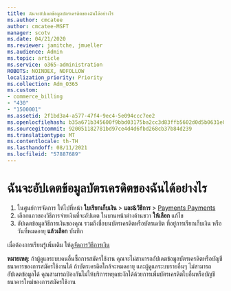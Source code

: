 ```yaml
---
title: ฉันจะอัปเดตข้อมูลบัตรเครดิตของฉันได้อย่างไร
ms.author: cmcatee
author: cmcatee-MSFT
manager: scotv
ms.date: 04/21/2020
ms.reviewer: jamitche, jmueller
ms.audience: Admin
ms.topic: article
ms.service: o365-administration
ROBOTS: NOINDEX, NOFOLLOW
localization_priority: Priority
ms.collection: Adm_O365
ms.custom:
- commerce_billing
- "430"
- "1500001"
ms.assetid: 2f1bd3a4-a577-47f4-9ec4-5e094ccc7ee2
ms.openlocfilehash: b35a671b345600f9bbd03175ba2cc3d83ffb5602d0d5b0631e0a9c6bca09db50
ms.sourcegitcommit: 920051182781bd97ce4d4d6fbd268cb37b84d239
ms.translationtype: MT
ms.contentlocale: th-TH
ms.lasthandoff: 08/11/2021
ms.locfileid: "57887689"
---
```

# <a name="how-do-i-update-my-credit-card-information"></a>ฉันจะอัปเดตข้อมูลบัตรเครดิตของฉันได้อย่างไร

1. ในศูนย์การจัดการ ให้ไปที่หน้า **ใบเรียกเก็บเงิน**  >  **และ&วิธีการ**  >  [Payments Payments](https://go.microsoft.com/fwlink/p/?linkid=2018806)
2. เลือกแถวของวิธีการจ่ายเงินที่จะอัปเดต ในบานหน้าต่างด้านขวา **ให้เลือก** แก้ไข
3. อัปเดตข้อมูลวิธีการเงินของคุณ รวมถึงชื่อบนบัตรเครดิตหรือบัตรเดบิต ที่อยู่การเรียกเก็บเงิน หรือวันที่หมดอายุ **แล้วเลือก** บันทึก

เมื่อต้องการเรียนรู้เพิ่มเติม ให้ดู[จัดการวิธีการเงิน](https://docs.microsoft.com/microsoft-365/commerce/billing-and-payments/manage-payment-methods)

**หมายเหตุ**: ถ้าผู้ดูแลระบบคนอื่นซื้อการสมัครใช้งาน คุณจะไม่สามารถอัปเดตข้อมูลบัตรเครดิตหรือบัญชีธนาคารของการสมัครใช้งานได้ ถ้าบัตรเครดิตใกล้จะหมดอายุ และผู้ดูแลระบบรายอื่นๆ ไม่สามารถอัปเดตข้อมูลได้ คุณสามารถป้องกันไม่ให้บริการหยุดชะงักได้ด้วยการเพิ่มบัตรเครดิตใบอื่นหรือบัญชีธนาคารใหม่ของการสมัครใช้งาน